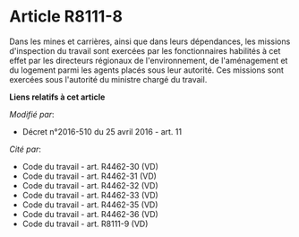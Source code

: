 # Article R8111-8

Dans les mines et carrières, ainsi que dans leurs dépendances, les missions d'inspection du travail sont exercées par les
fonctionnaires habilités à cet effet par les directeurs régionaux de l'environnement, de l'aménagement et du logement parmi
les agents placés sous leur autorité. Ces missions sont exercées sous l'autorité du ministre chargé du travail.

**Liens relatifs à cet article**

_Modifié par_:

  - Décret n°2016-510 du 25 avril 2016 - art. 11

_Cité par_:

  - Code du travail - art. R4462-30 (VD)
  - Code du travail - art. R4462-31 (VD)
  - Code du travail - art. R4462-32 (VD)
  - Code du travail - art. R4462-33 (VD)
  - Code du travail - art. R4462-35 (VD)
  - Code du travail - art. R4462-36 (VD)
  - Code du travail - art. R8111-9 (VD)
